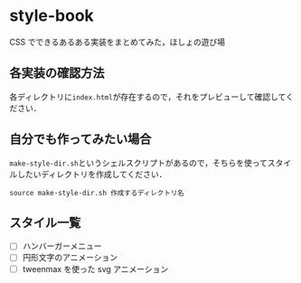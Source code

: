 # style-book

CSS でできるあるある実装をまとめてみた，ほしょの遊び場

## 各実装の確認方法

各ディレクトリに`index.html`が存在するので，それをプレビューして確認してください．

## 自分でも作ってみたい場合

`make-style-dir.sh`というシェルスクリプトがあるので，そちらを使ってスタイルしたいディレクトリを作成してください．

```
source make-style-dir.sh 作成するディレクトリ名
```

## スタイル一覧

- [ ] ハンバーガーメニュー
- [ ] 円形文字のアニメーション
- [ ] tweenmax を使った svg アニメーション
